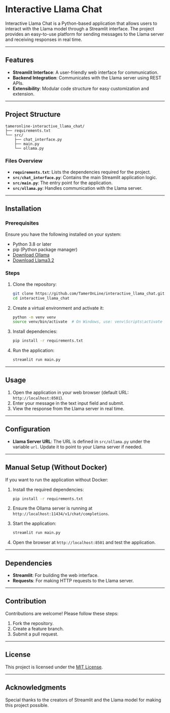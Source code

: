 # Interactive Llama Chat

Interactive Llama Chat is a Python-based application that allows users to interact with the Llama model through a Streamlit interface. The project provides an easy-to-use platform for sending messages to the Llama server and receiving responses in real time.

---

## Features
- **Streamlit Interface**: A user-friendly web interface for communication.
- **Backend Integration**: Communicates with the Llama server using REST APIs.
- **Extensibility**: Modular code structure for easy customization and extension.

---

## Project Structure
```plaintext
tameronline-interactive_llama_chat/
├── requirements.txt
└── src/
    ├── chat_interface.py
    ├── main.py
    └── ollama.py
```

### Files Overview
- **`requirements.txt`**: Lists the dependencies required for the project.
- **`src/chat_interface.py`**: Contains the main Streamlit application logic.
- **`src/main.py`**: The entry point for the application.
- **`src/ollama.py`**: Handles communication with the Llama server.

---

## Installation

### Prerequisites
Ensure you have the following installed on your system:
- Python 3.8 or later
- pip (Python package manager)
- [Download Ollama](https://www.ollama.com/download)
- [Download Llama3.2](https://www.ollama.com/library/llama3.2)

### Steps
1. Clone the repository:
   ```bash
   git clone https://github.com/TamerOnLine/interactive_llama_chat.git
   cd interactive_llama_chat
   ```

2. Create a virtual environment and activate it:
   ```bash
   python -m venv venv
   source venv/bin/activate  # On Windows, use: venv\Scripts\activate
   ```

3. Install dependencies:
   ```bash
   pip install -r requirements.txt
   ```

4. Run the application:
   ```bash
   streamlit run main.py
   ```

---

## Usage
1. Open the application in your web browser (default URL: `http://localhost:8501`).
2. Enter your message in the text input field and submit.
3. View the response from the Llama server in real time.

---

## Configuration
- **Llama Server URL**: The URL is defined in `src/ollama.py` under the variable `url`. Update it to point to your Llama server if needed.

---

## Manual Setup (Without Docker)
If you want to run the application without Docker:

1. Install the required dependencies:
   ```bash
   pip install -r requirements.txt
   ```

2. Ensure the Ollama server is running at `http://localhost:11434/v1/chat/completions`.

3. Start the application:
   ```bash
   streamlit run main.py
   ```

4. Open the browser at `http://localhost:8501` and test the application.

---

## Dependencies
- **Streamlit**: For building the web interface.
- **Requests**: For making HTTP requests to the Llama server.

---

## Contribution
Contributions are welcome! Please follow these steps:
1. Fork the repository.
2. Create a feature branch.
3. Submit a pull request.

---

## License
This project is licensed under the [MIT License](https://github.com/TamerOnLine/Interactive_Llama_Chat/blob/main/LICENSE).

---

## Acknowledgments
Special thanks to the creators of Streamlit and the Llama model for making this project possible.

